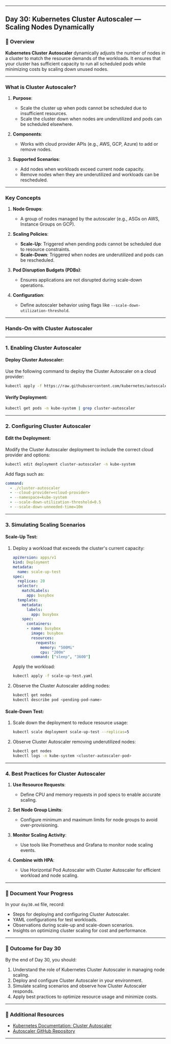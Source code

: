 ﻿---

## Day 30: Kubernetes Cluster Autoscaler — Scaling Nodes Dynamically

### 📘 Overview

**Kubernetes Cluster Autoscaler** dynamically adjusts the number of nodes in a cluster to match the resource demands of the workloads. It ensures that your cluster has sufficient capacity to run all scheduled pods while minimizing costs by scaling down unused nodes.

---


### What is Cluster Autoscaler?

1. **Purpose**:
   - Scale the cluster up when pods cannot be scheduled due to insufficient resources.
   - Scale the cluster down when nodes are underutilized and pods can be scheduled elsewhere.

2. **Components**:
   - Works with cloud provider APIs (e.g., AWS, GCP, Azure) to add or remove nodes.

3. **Supported Scenarios**:
   - Add nodes when workloads exceed current node capacity.
   - Remove nodes when they are underutilized and workloads can be rescheduled.

---

### Key Concepts

1. **Node Groups**:
   - A group of nodes managed by the autoscaler (e.g., ASGs on AWS, Instance Groups on GCP).

2. **Scaling Policies**:
   - **Scale-Up**: Triggered when pending pods cannot be scheduled due to resource constraints.
   - **Scale-Down**: Triggered when nodes are underutilized and pods can be rescheduled.

3. **Pod Disruption Budgets (PDBs)**:
   - Ensures applications are not disrupted during scale-down operations.

4. **Configuration**:
   - Define autoscaler behavior using flags like `--scale-down-utilization-threshold`.

---


### Hands-On with Cluster Autoscaler

---

### 1. Enabling Cluster Autoscaler

#### Deploy Cluster Autoscaler:
Use the following command to deploy the Cluster Autoscaler on a cloud provider:

```bash
kubectl apply -f https://raw.githubusercontent.com/kubernetes/autoscaler/master/cluster-autoscaler/deploy/cluster-autoscaler-autodiscover.yaml
```

#### Verify Deployment:
```bash
kubectl get pods -n kube-system | grep cluster-autoscaler
```

---

### 2. Configuring Cluster Autoscaler

#### Edit the Deployment:
Modify the Cluster Autoscaler deployment to include the correct cloud provider and options:

```bash
kubectl edit deployment cluster-autoscaler -n kube-system
```

Add flags such as:
```yaml
command:
  - ./cluster-autoscaler
  - --cloud-provider=<cloud-provider>
  - --namespace=kube-system
  - --scale-down-utilization-threshold=0.5
  - --scale-down-unneeded-time=10m
```

---

### 3. Simulating Scaling Scenarios

#### Scale-Up Test:
1. Deploy a workload that exceeds the cluster's current capacity:
   ```yaml
   apiVersion: apps/v1
   kind: Deployment
   metadata:
     name: scale-up-test
   spec:
     replicas: 20
     selector:
       matchLabels:
         app: busybox
     template:
       metadata:
         labels:
           app: busybox
       spec:
         containers:
         - name: busybox
           image: busybox
           resources:
             requests:
               memory: "500Mi"
               cpu: "200m"
           command: ["sleep", "3600"]
   ```

   Apply the workload:
   ```bash
   kubectl apply -f scale-up-test.yaml
   ```

2. Observe the Cluster Autoscaler adding nodes:
   ```bash
   kubectl get nodes
   kubectl describe pod <pending-pod-name>
   ```

#### Scale-Down Test:
1. Scale down the deployment to reduce resource usage:
   ```bash
   kubectl scale deployment scale-up-test --replicas=5
   ```

2. Observe Cluster Autoscaler removing underutilized nodes:
   ```bash
   kubectl get nodes
   kubectl logs -n kube-system <cluster-autoscaler-pod>
   ```

---

### 4. Best Practices for Cluster Autoscaler

1. **Use Resource Requests**:
   - Define CPU and memory requests in pod specs to enable accurate scaling.

2. **Set Node Group Limits**:
   - Configure minimum and maximum limits for node groups to avoid over-provisioning.

3. **Monitor Scaling Activity**:
   - Use tools like Prometheus and Grafana to monitor node scaling events.

4. **Combine with HPA**:
   - Use Horizontal Pod Autoscaler with Cluster Autoscaler for efficient workload and node scaling.

---


### 📝 Document Your Progress

In your `day30.md` file, record:
- Steps for deploying and configuring Cluster Autoscaler.
- YAML configurations for test workloads.
- Observations during scale-up and scale-down scenarios.
- Insights on optimizing cluster scaling for cost and performance.

---

### 🎯 Outcome for Day 30

By the end of Day 30, you should:
1. Understand the role of Kubernetes Cluster Autoscaler in managing node scaling.
2. Deploy and configure Cluster Autoscaler in your environment.
3. Simulate scaling scenarios and observe how Cluster Autoscaler responds.
4. Apply best practices to optimize resource usage and minimize costs.

---

### 🔗 Additional Resources

- [Kubernetes Documentation: Cluster Autoscaler](https://kubernetes.io/docs/tasks/administer-cluster/cluster-management/#cluster-autoscaler)
- [Autoscaler GitHub Repository](https://github.com/kubernetes/autoscaler)

---